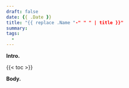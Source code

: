 ```yaml
---
draft: false
date: {{ .Date }}
title: "{{ replace .Name "-" " " | title }}"
summary:
tags:
  -
---
```


**Intro.**

{{< toc >}}

**Body.**
